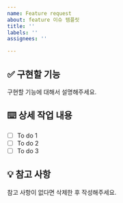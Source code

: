 ```yaml
---
name: Feature request
about: feature 이슈 템플릿
title: ''
labels: ''
assignees: ''

---
```


## ✅ 구현할 기능

구현할 기능에 대해서 설명해주세요.

## ⌨️ 상세 작업 내용

- [ ] To do 1
- [ ] To do 2
- [ ] To do 3

## 💡 참고 사항

참고 사항이 없다면 삭제한 후 작성해주세요.
